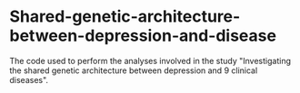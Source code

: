 # Shared-genetic-architecture-between-depression-and-disease
The code used to perform the analyses involved in the study "Investigating the shared genetic architecture between depression and 9 clinical diseases".
